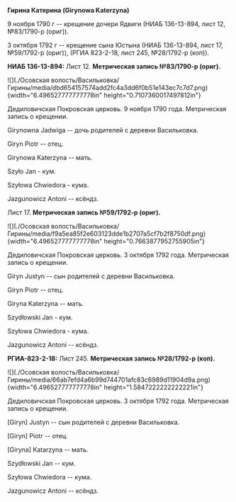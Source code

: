 **Гирина Катерина (Girynowa Katerzyna)**

9 ноября 1790 г -- крещение дочери Ядвиги (НИАБ 136-13-894, лист 12,
№83/1790-р (ориг)).

3 октября 1792 г -- крещение сына Юстына (НИАБ 136-13-894, лист 17,
№59/1792-р (ориг)), (РГИА 823-2-18, лист 245, №28/1792-р (коп)).

**НИАБ 136-13-894:** Лист 12. **Метрическая запись №83/1790-р (ориг).**

![](./Осовская волость/Васильковка/Гирины/media/dbd654157574add2fc4a3dd6f0b51e143ec7c7d7.png){width="6.496527777777778in"
height="0.7107360017497812in"}

Дедиловичская Покровская церковь. 9 ноября 1790 года. Метрическая запись
о крещении.

Girynowna Jadwiga -- дочь родителей с деревни Васильковка.

Giryn Piotr -- отец.

Girynowa Katerzyna -- мать.

Szyło Jan - кум.

Szyłowa Chwiedora - кума.

Jazgunowicz Antoni -- ксёндз.

Лист 17. **Метрическая запись №59/1792-р (ориг).**

![](./Осовская волость/Васильковка/Гирины/media/f9a5ea85f2e603123dde1b2707a5cf7b2f8750df.png){width="6.496527777777778in"
height="0.7663877952755905in"}

Дедиловичская Покровская церковь. 3 октября 1792 года. Метрическая
запись о крещении.

Giryn Justyn -- сын родителей с деревни Васильковка.

Giryn Piotr -- отец.

Giryna Katerzyna -- мать.

Szydłowski Jan - кум.

Szyłowa Chwiedora - кума.

Jazgunowicz Antoni -- ксёндз.

**РГИА-823-2-18:** Лист 245. **Метрическая запись №28/1792-р (коп).**

![](./Осовская волость/Васильковка/Гирины/media/66ab7efd4a6b99d744701afc83c6989d11904d9a.png){width="6.496527777777778in"
height="1.5847222222222221in"}

Дедиловичская Покровская церковь. 3 октября 1792 года. Метрическая
запись о крещении.

\[Giryn\] Justyn -- сын родителей с деревни Васильковка.

\[Giryn\] Piotr -- отец.

\[Giryna\] Katarzyna -- мать.

Szydłowski Jan -- кум.

Szyłowa Chwiedora -- кума.

Jazgunowicz Antoni -- ксёндз.
